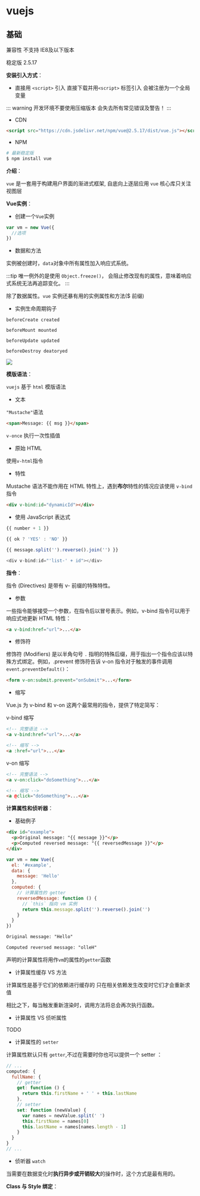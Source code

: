 # vuejs

## 基础

兼容性 不支持 IE8及以下版本

稳定版 2.5.17

**安装引入方式**：

- 直接用 `<script>` 引入  直接下载并用`<script>` 标签引入 会被注册为一个全局变量

::: warning
开发环境不要使用压缩版本 会失去所有常见错误及警告！
:::

- CDN

```html
<script src="https://cdn.jsdelivr.net/npm/vue@2.5.17/dist/vue.js"></script>
```

- NPM

```bash
# 最新稳定版
$ npm install vue
```

**介绍**：

`vue` 是一套用于构建用户界面的渐进式框架, 自底向上逐层应用 `vue` 核心库只关注视图层

**Vue实例**：

- 创建一个`Vue`实例

```js
var vm = new Vue({
  //选项
})
```

- 数据和方法

实例被创建时，`data`对象中所有属性加入响应式系统。

:::tip
唯一例外的是使用 `Object.freeze()`， 会阻止修改现有的属性，意味着响应式系统无法再追踪变化。
:::

除了数据属性。`vue` 实例还暴有用的实例属性和方法($ 前缀)

- 实例生命周期钩子

`beforeCreate created`

`beforeMount mounted`

`beforeUpdate updated`

`beforeDestroy deatoryed`

![ ](./media/lifecycle.jpeg)

**模版语法**：

`vuejs` 基于 `html` 模版语法

- 文本

`"Mustache"`语法

```html
<span>Message: {{ msg }}</span>
```

`v-once` 执行一次性插值

- 原始 HTML

使用`v-html`指令

- 特性

Mustache 语法不能作用在 HTML 特性上，遇到**布尔**特性的情况应该使用 `v-bind` 指令

```html
<div v-bind:id="dynamicId"></div>
```

- 使用 JavaScript 表达式

```js
{{ number + 1 }}

{{ ok ? 'YES' : 'NO' }}

{{ message.split('').reverse().join('') }}

<div v-bind:id="'list-' + id"></div>
```

**指令**：

指令 (Directives) 是带有 v- 前缀的特殊特性。

- 参数

一些指令能够接受一个参数，在指令后以冒号表示。例如，v-bind 指令可以用于响应式地更新 HTML 特性：

```html
<a v-bind:href="url">...</a>
```

- 修饰符

修饰符 (Modifiers) 是以半角句号 `.` 指明的特殊后缀，用于指出一个指令应该以特殊方式绑定。例如，.prevent 修饰符告诉 v-on 指令对于触发的事件调用 `event.preventDefault()`：

```html
<form v-on:submit.prevent="onSubmit">...</form>
```

- 缩写

Vue.js 为 v-bind 和 v-on 这两个最常用的指令，提供了特定简写：

v-bind 缩写

```html
<!-- 完整语法 -->
<a v-bind:href="url">...</a>

<!-- 缩写 -->
<a :href="url">...</a>
```

v-on 缩写

```html
<!-- 完整语法 -->
<a v-on:click="doSomething">...</a>

<!-- 缩写 -->
<a @click="doSomething">...</a>
```

**计算属性和侦听器**：

- 基础例子

```html
<div id="example">
  <p>Original message: "{{ message }}"</p>
  <p>Computed reversed message: "{{ reversedMessage }}"</p>
</div>
```

```js
var vm = new Vue({
  el: '#example',
  data: {
    message: 'Hello'
  },
  computed: {
    // 计算属性的 getter
    reversedMessage: function () {
      // `this` 指向 vm 实例
      return this.message.split('').reverse().join('')
    }
  }
})
```

```html
Original message: "Hello"

Computed reversed message: "olleH"
```

声明的计算属性将用作`vm`的属性的`getter`函数

- 计算属性缓存 VS 方法

计算属性是基于它们的依赖进行缓存的 只在相关依赖发生改变时它们才会重新求值

相比之下，每当触发重新渲染时，调用方法将总会再次执行函数。

- 计算属性 VS 侦听属性

TODO

- 计算属性的 `setter`

计算属性默认只有 `getter`,不过在需要时你也可以提供一个 setter ：

```js
// ...
computed: {
  fullName: {
    // getter
    get: function () {
      return this.firstName + ' ' + this.lastName
    },
    // setter
    set: function (newValue) {
      var names = newValue.split(' ')
      this.firstName = names[0]
      this.lastName = names[names.length - 1]
    }
  }
}
// ...
```

- 侦听器 `watch`

当需要在数据变化时**执行异步或开销较大**的操作时，这个方式是最有用的。

**Class 与 Style 绑定**：
